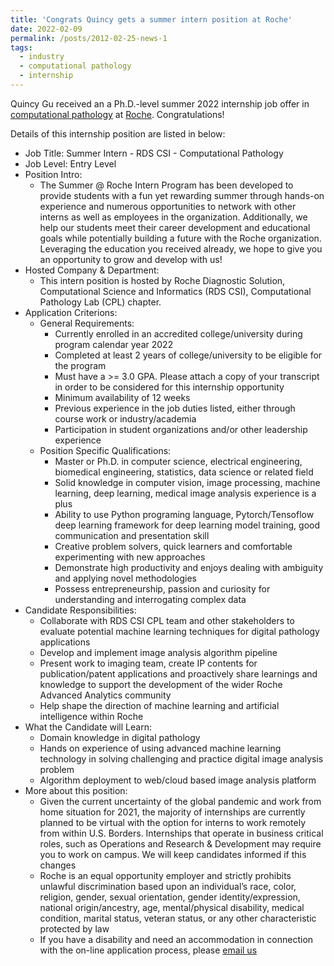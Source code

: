 ```yaml
---
title: 'Congrats Quincy gets a summer intern position at Roche'
date: 2022-02-09
permalink: /posts/2012-02-25-news-1
tags:
  - industry 
  - computational pathology
  - internship
---
```


Quincy Gu received an a Ph.D.-level summer 2022 internship job offer in [computational pathology](https://www.ncbi.nlm.nih.gov/pmc/articles/PMC6852275/) at [Roche](https://www.roche.com). Congratulations!

Details of this internship position are listed in below:
  * Job Title: Summer Intern - RDS CSI - Computational Pathology
  * Job Level: Entry Level
  * Position Intro:
    * The Summer @ Roche Intern Program has been developed to provide students with a fun yet rewarding summer through hands-on experience and numerous opportunities to network with other interns as well as employees in the organization. Additionally, we help our students meet their career development and educational goals while potentially building a future with the Roche organization. Leveraging the education you received already, we hope to give you an opportunity to grow and develop with us!
  * Hosted Company & Department:
    * This intern position is hosted by Roche Diagnostic Solution, Computational Science and Informatics (RDS CSI), Computational Pathology Lab (CPL) chapter.
  * Application Criterions:
    * General Requirements:
      * Currently enrolled in an accredited college/university during program calendar year 2022
      * Completed at least 2 years of college/university to be eligible for the program
      * Must have a >= 3.0 GPA. Please attach a copy of your transcript in order to be considered for this internship opportunity
      * Minimum availability of 12 weeks
      * Previous experience in the job duties listed, either through course work or industry/academia
      * Participation in student organizations and/or other leadership experience
    * Position Specific Qualifications:
      * Master or Ph.D. in computer science, electrical engineering, biomedical engineering, statistics, data science or related field
      * Solid knowledge in computer vision, image processing, machine learning, deep learning, medical image analysis experience is a plus
      * Ability to use Python programing language, Pytorch/Tensoflow deep learning framework for deep learning model training, good communication and presentation skill
      * Creative problem solvers, quick learners and comfortable experimenting with new approaches
      * Demonstrate high productivity and enjoys dealing with ambiguity and applying novel methodologies
      * Possess entrepreneurship, passion and curiosity for understanding and interrogating complex data
  * Candidate Responsibilities: 
    * Collaborate with RDS CSI CPL team and other stakeholders to evaluate potential machine learning techniques for digital pathology applications
    * Develop and implement image analysis algorithm pipeline 
    * Present work to imaging team, create IP contents for publication/patent applications and proactively share learnings and knowledge to support the development of the wider Roche  Advanced Analytics community
    * Help shape the direction of machine learning and artificial intelligence within Roche
  * What the Candidate will Learn:
    * Domain knowledge in digital pathology
    * Hands on experience of using advanced machine learning technology in solving challenging and practice digital image analysis problem
    * Algorithm deployment to web/cloud based image analysis platform 
  * More about this position:
    * Given the current uncertainty of the global pandemic and work from home situation for 2021, the majority of internships are currently planned to be virtual with the option for interns to work remotely from within U.S. Borders. Internships that operate in business critical roles, such as Operations and Research & Development may require you to work on campus. We will keep candidates informed if this changes
    * Roche is an equal opportunity employer and strictly prohibits unlawful discrimination based upon an individual’s race, color, religion, gender, sexual orientation, gender identity/expression, national origin/ancestry, age, mental/physical disability, medical condition, marital status, veteran status, or any other characteristic protected by law
    * If you have a disability and need an accommodation in connection with the on-line application process, please [email us](US.Accommodation@roche.com)